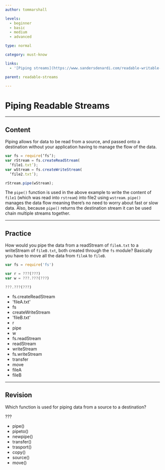 ```yaml
---
author: tommarshall

levels:
  - beginner
  - basic
  - medium
  - advanced

type: normal

category: must-know

links:
  - '[Piping streams](https://www.sandersdenardi.com/readable-writable-transform-streams-node/){website}'

parent: readable-streams

---
```

# Piping Readable Streams

---
## Content

Piping allows for data to be read from a source, and passed onto a destination without your application having to manage the flow of the data.

```javascript
var fs = require(‘fs’);
var rStream = fs.createReadStream(
  ‘file1.txt’);
var wStream = fs.createWriteStream(
  ‘file2.txt’);

rStream.pipe(wStream);
```

The `pipe()` function is used in the above example to write the content of `file1` (which was read into `rstream`) into file2 using `wstream`. `pipe()` manages the data flow meaning there’s no need to worry about fast or slow data. Also, because `pipe()` returns the destination stream it can be used chain multiple streams together.

---
## Practice

How would you pipe the data from a readStream of `fileA.txt` to a writeStream of `fileB.txt`, both created through the `fs` module? Basically you have to move all the data from `fileA` to `fileB`.

```javascript
var fs = require('fs')

var r = ???(???)
var w = ???.???(???)

???.???(???)
```

* fs.createReadStream
* 'fileA.txt'
* fs
* createWriteStream
* 'fileB.txt'
* r
* pipe
* w
* fs.readStream
* readStream
* writeStream
* fs.writeStream
* transfer
* move
* fileA
* fileB

---
## Revision

Which function is used for piping data from a source to a destination?

???

* pipe()
* pipeto()
* newpipe()
* transfer()
* trasport()
* copy()
* source()
* move()